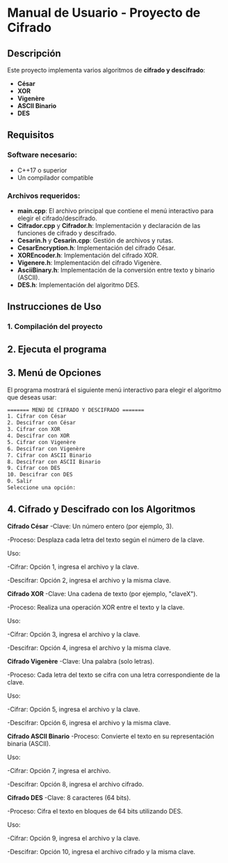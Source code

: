 # Manual de Usuario - Proyecto de Cifrado

## Descripción

Este proyecto implementa varios algoritmos de **cifrado y descifrado**:

- **César**
- **XOR**
- **Vigenère**
- **ASCII Binario**
- **DES**

## Requisitos

### Software necesario:

- C++17 o superior
- Un compilador compatible 

### Archivos requeridos:

- **main.cpp**: El archivo principal que contiene el menú interactivo para elegir el cifrado/descifrado.
- **Cifrador.cpp** y **Cifrador.h**: Implementación y declaración de las funciones de cifrado y descifrado.
- **Cesarin.h** y **Cesarin.cpp**: Gestión de archivos y rutas.
- **CesarEncryption.h**: Implementación del cifrado César.
- **XOREncoder.h**: Implementación del cifrado XOR.
- **Vigenere.h**: Implementación del cifrado Vigenère.
- **AsciiBinary.h**: Implementación de la conversión entre texto y binario (ASCII).
- **DES.h**: Implementación del algoritmo DES.

## Instrucciones de Uso

### 1. Compilación del proyecto
## 2. Ejecuta el programa
## 3. Menú de Opciones
El programa mostrará el siguiente menú interactivo para elegir el algoritmo que deseas usar:
```bash
======= MENÚ DE CIFRADO Y DESCIFRADO =======
1. Cifrar con César
2. Descifrar con César
3. Cifrar con XOR
4. Descifrar con XOR
5. Cifrar con Vigenère
6. Descifrar con Vigenère
7. Cifrar con ASCII Binario
8. Descifrar con ASCII Binario
9. Cifrar con DES
10. Descifrar con DES
0. Salir
Seleccione una opción:
```
## 4. Cifrado y Descifrado con los Algoritmos
**Cifrado César**
-Clave: Un número entero (por ejemplo, 3).

-Proceso: Desplaza cada letra del texto según el número de la clave.

Uso:

-Cifrar: Opción 1, ingresa el archivo y la clave.

-Descifrar: Opción 2, ingresa el archivo y la misma clave.

**Cifrado XOR**
-Clave: Una cadena de texto (por ejemplo, "claveX").

-Proceso: Realiza una operación XOR entre el texto y la clave.

Uso:

-Cifrar: Opción 3, ingresa el archivo y la clave.

-Descifrar: Opción 4, ingresa el archivo y la misma clave.

**Cifrado Vigenère**
-Clave: Una palabra (solo letras).

-Proceso: Cada letra del texto se cifra con una letra correspondiente de la clave.

Uso:

-Cifrar: Opción 5, ingresa el archivo y la clave.

-Descifrar: Opción 6, ingresa el archivo y la misma clave.

**Cifrado ASCII Binario**
-Proceso: Convierte el texto en su representación binaria (ASCII).

Uso:

-Cifrar: Opción 7, ingresa el archivo.

-Descifrar: Opción 8, ingresa el archivo cifrado.

**Cifrado DES**
-Clave: 8 caracteres (64 bits).

-Proceso: Cifra el texto en bloques de 64 bits utilizando DES.

Uso:

-Cifrar: Opción 9, ingresa el archivo y la clave.

-Descifrar: Opción 10, ingresa el archivo cifrado y la misma clave.

